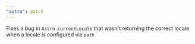 ```yaml
---
"astro": patch
---
```


Fixes a bug in `Astro.currentLocale` that wasn't returning the correct locale when a locale is configured via `path`
